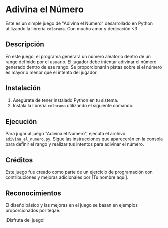 # Adivina el Número

Este es un simple juego de "Adivina el Número" desarrollado en Python utilizando la librería `colorama`.
  Con mucho amor y dedicación <3 

## Descripción

En este juego, el programa generará un número aleatorio dentro de un rango definido por el usuario. El jugador debe intentar adivinar el número generado dentro de ese rango. Se proporcionarán pistas sobre si el número es mayor o menor que el intento del jugador.

## Instalación

1. Asegúrate de tener instalado Python en tu sistema.
2. Instala la librería `colorama` utilizando el siguiente comando:

## Ejecución

Para jugar al juego "Adivina el Número", ejecuta el archivo `adivina_el_numero.py`. Sigue las instrucciones que aparecerán en la consola para definir el rango y realizar tus intentos para adivinar el número.

## Créditos

Este juego fue creado como parte de un ejercicio de programación con contribuciones y mejoras adicionales por [Tu nombre aquí].

## Reconocimientos

El diseño básico y las mejoras en el juego se basan en ejemplos proporcionados por teqae.

¡Disfruta del juego!
